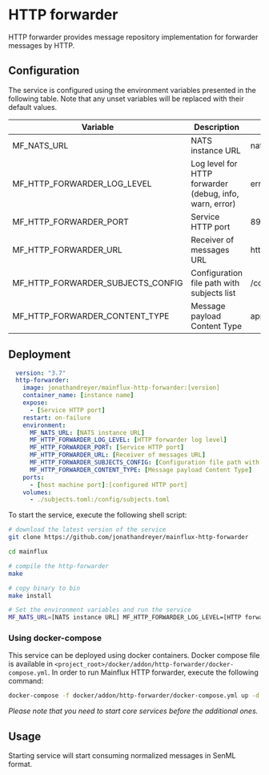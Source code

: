 # HTTP forwarder

HTTP forwarder provides message repository implementation for forwarder messages by HTTP.

## Configuration

The service is configured using the environment variables presented in the
following table. Note that any unset variables will be replaced with their
default values.

| Variable                          | Description                                              | Default                |
|-----------------------------------|----------------------------------------------------------|------------------------|
| MF_NATS_URL                       | NATS instance URL                                        | nats://localhost:4222  |
| MF_HTTP_FORWARDER_LOG_LEVEL       | Log level for HTTP forwarder (debug, info, warn, error)  | error                  |
| MF_HTTP_FORWARDER_PORT            | Service HTTP port                                        | 8990                   |
| MF_HTTP_FORWARDER_URL             | Receiver of messages URL                                 | http://localhost:9000  |
| MF_HTTP_FORWARDER_SUBJECTS_CONFIG | Configuration file path with subjects list               | /config/subjects.toml  |
| MF_HTTP_FORWARDER_CONTENT_TYPE    | Message payload Content Type                             | application/senml+json |

## Deployment

```yaml
  version: "3.7"
  http-forwarder:
    image: jonathandreyer/mainflux-http-forwarder:[version]
    container_name: [instance name]
    expose:
      - [Service HTTP port]
    restart: on-failure
    environment:
      MF_NATS_URL: [NATS instance URL]
      MF_HTTP_FORWARDER_LOG_LEVEL: [HTTP forwarder log level]
      MF_HTTP_FORWARDER_PORT: [Service HTTP port]
      MF_HTTP_FORWARDER_URL: [Receiver of messages URL]
      MF_HTTP_FORWARDER_SUBJECTS_CONFIG: [Configuration file path with subjects list]
      MF_HTTP_FORWARDER_CONTENT_TYPE: [Message payload Content Type]
    ports:
      - [host machine port]:[configured HTTP port]
    volumes:
      - ./subjects.toml:/config/subjects.toml
```

To start the service, execute the following shell script:

```bash
# download the latest version of the service
git clone https://github.com/jonathandreyer/mainflux-http-forwarder

cd mainflux

# compile the http-forwarder
make

# copy binary to bin
make install

# Set the environment variables and run the service
MF_NATS_URL=[NATS instance URL] MF_HTTP_FORWARDER_LOG_LEVEL=[HTTP forwarder log level] MF_HTTP_FORWARDER_PORT=[Service HTTP port] MF_HTTP_FORWARDER_URL=[Receiver of messages URL] MF_HTTP_FORWARDER_SUBJECTS_CONFIG=[Configuration file path with subjects list] MF_HTTP_FORWARDER_CONTENT_TYPE=[Message payload Content Type]
```

### Using docker-compose

This service can be deployed using docker containers.
Docker compose file is available in `<project_root>/docker/addon/http-forwarder/docker-compose.yml`.
In order to run Mainflux HTTP forwarder, execute the following command:

```bash
docker-compose -f docker/addon/http-forwarder/docker-compose.yml up -d
```

_Please note that you need to start core services before the additional ones._

## Usage

Starting service will start consuming normalized messages in SenML format.

[doc]: http://mainflux.readthedocs.io
